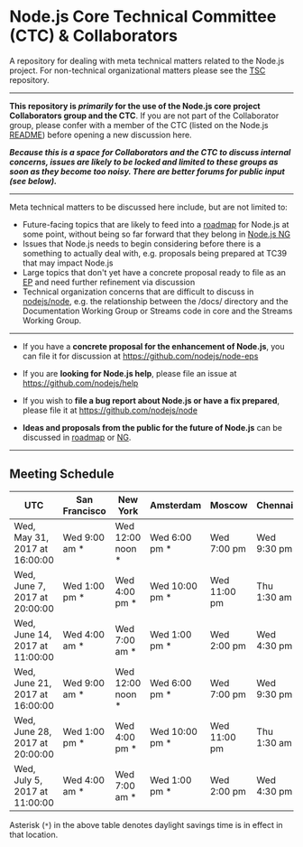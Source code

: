 # Node.js Core Technical Committee (CTC) & Collaborators

A repository for dealing with meta technical matters related to the Node.js project. For non-technical organizational matters please see the [TSC](https://github.com/nodejs/TSC) repository.

------------------------------

**This repository is _primarily_ for the use of the Node.js core project Collaborators group and the CTC**. If you are not part of the Collaborator group, please confer with a member of the CTC (listed on the Node.js [README](https://github.com/nodejs/node#ctc-core-technical-committee)) before opening a new discussion here.

***Because this is a space for Collaborators and the CTC to discuss internal concerns, issues are likely to be locked and limited to these groups as soon as they become too noisy. There are better forums for public input (see below).***

------------------------------

Meta technical matters to be discussed here include, but are not limited to:

* Future-facing topics that are likely to feed into a [roadmap](https://github.com/nodejs/roadmap/) for Node.js at some point, without being so far forward that they belong in [Node.js NG](https://github.com/nodejs/ng)
* Issues that Node.js needs to begin considering before there is a something to actually deal with, e.g. proposals being prepared at TC39 that may impact Node.js
* Large topics that don't yet have a concrete proposal ready to file as an [EP](https://github.com/nodejs/node-eps) and need further refinement via discussion
* Technical organization concerns that are difficult to discuss in [nodejs/node](https://github.com/nodejs/node), e.g. the relationship between the /docs/ directory and the Documentation Working Group or Streams code in core and the Streams Working Group.

------------------------------

* If you have a **concrete proposal for the enhancement of Node.js**, you can file it for discussion at https://github.com/nodejs/node-eps

* If you are **looking for Node.js help**, please file an issue at https://github.com/nodejs/help

* If you wish to **file a bug report about Node.js or have a fix prepared**, please file it at https://github.com/nodejs/node

* **Ideas and proposals from the public for the future of Node.js** can be discussed in [roadmap](https://github.com/nodejs/roadmap/) or [NG](https://github.com/nodejs/ng).

------------------------------

## Meeting Schedule

|  UTC | San Francisco  | New York | Amsterdam | Moscow | Chennai | Shanghai | Tokyo | Sydney |
| ---- | -------------- | -------- | --------- | ------ | ------- | -------- | ----- | ------ |
|Wed, May 31, 2017 at 16:00:00 | Wed 9:00 am * | Wed 12:00 noon * | Wed 6:00 pm * | Wed 7:00 pm | Wed 9:30 pm | Thu midnight | Thu 1:00 am | Thu 2:00 am|
|Wed, June 7, 2017 at 20:00:00 | Wed 1:00 pm * | Wed 4:00 pm * | Wed 10:00 pm * | Wed 11:00 pm | Thu 1:30 am | Thu 4:00 am | Thu 5:00 am | Thu 6:00 am|
|Wed, June 14, 2017 at 11:00:00 | Wed 4:00 am * | Wed 7:00 am * | Wed 1:00 pm * | Wed 2:00 pm | Wed 4:30 pm | Wed 7:00 pm | Wed 8:00 pm | Wed 9:00 pm|
|Wed, June 21, 2017 at 16:00:00 | Wed 9:00 am * | Wed 12:00 noon * | Wed 6:00 pm * | Wed 7:00 pm | Wed 9:30 pm | Thu midnight | Thu 1:00 am |Thu 2:00 am|
|Wed, June 28, 2017 at 20:00:00 | Wed 1:00 pm * | Wed 4:00 pm * | Wed 10:00 pm * | Wed 11:00 pm | Thu 1:30 am | Thu 4:00 am | Thu 5:00 am | Thu 6:00 am|
|Wed, July 5, 2017 at 11:00:00 | Wed 4:00 am * | Wed 7:00 am * | Wed 1:00 pm * | Wed 2:00 pm | Wed 4:30 pm | Wed 7:00 pm | Wed 8:00 pm | Wed 9:00 pm|

Asterisk (`*`) in the above table denotes daylight savings time is in effect in that location.
